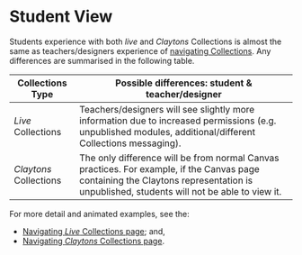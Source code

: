 # Student View

Students experience with both _live_ and _Claytons_ Collections is almost the same as teachers/designers experience of [navigating Collections](../../how-tos/navigating/overview.md). Any differences are summarised in the following table.

| Collections Type | Possible differences: student & teacher/designer |
| ---------------- | -------------------- |
| _Live_ Collections | Teachers/designers will see slightly more information due to increased permissions (e.g. unpublished modules, additional/different Collections messaging). |
| _Claytons_ Collections | The only difference will be from normal Canvas practices. For example, if the Canvas page containing the Claytons representation is unpublished, students will not be able to view it.|

For more detail and animated examples, see the:

- [Navigating _Live_ Collections page](../../how-tos/navigating/navigating-live-collections.md); and,
- [Navigating _Claytons_ Collections page](../../how-tos/navigating/navigating-claytons-collections.md).
